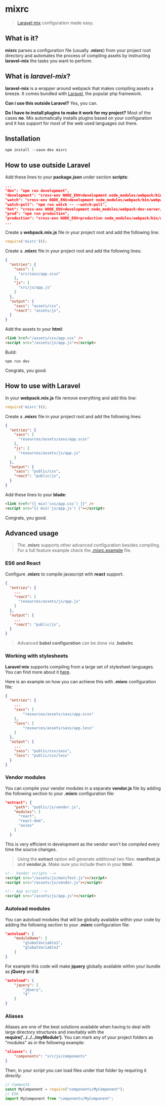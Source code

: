 # mixrc
> [Laravel mix](https://github.com/JeffreyWay/laravel-mix) configuration made easy.

## What is it?
**mixrc** parses a configuration file (usually **.mixrc**) from your project root directory and automates the process of compiling assets by instructing **laravel-mix** the tasks you want to perform.

## What is *laravel-mix*?
**laravel-mix** is a wrapper around webpack that makes compiling assets a breeze. It comes bundled with [Laravel](https://laravel.com/), the popular php framework.

**Can i use this outside Laravel?**
Yes, you can.

**Do I have to install plugins to make it work for my project?**
Most of the cases **no**. Mix automatically installs plugins based on your configuration and it has support for most of the  web used languages out there.

## Installation
```shell
npm install --save-dev mixrc
```
## How to use outside Laravel
Add these lines to your **package.json** under section **scripts**:
```json
...
"dev": "npm run development",
"development": "cross-env NODE_ENV=development node_modules/webpack/bin/webpack.js --progress --hide-modules --config=node_modules/laravel-mix/setup/webpack.config.js",
"watch": "cross-env NODE_ENV=development node_modules/webpack/bin/webpack.js --watch --progress --hide-modules --config=node_modules/laravel-mix/setup/webpack.config.js",
"watch-poll": "npm run watch -- --watch-poll",
"hot": "cross-env NODE_ENV=development node_modules/webpack-dev-server/bin/webpack-dev-server.js --inline --hot --config=node_modules/laravel-mix/setup/webpack.config.js",
"prod": "npm run production",
"production": "cross-env NODE_ENV=production node_modules/webpack/bin/webpack.js --progress --hide-modules --config=node_modules/laravel-mix/setup/webpack.config.js"
...
```

Create a **webpack.mix.js** file in your project root and add the following line:
```js
require('mixrc')();
```
Create a **.mixrc** file in your project root and add the following lines:
```json
{
  "entries": {
    "sass": [
      "src/sass/app.scss"
    ],
    "js": [
      "src/js/app.js"
    ]
  },
  "output": {
    "sass": "assets/css",
    "react": "assets/js",
  }
}
```
Add the assets to your **html**:
```html
<link href="/assets/css/app.css" />
<script src="/assets/js/app.js"></script>
```
Build:
```shell
npm run dev
```
Congrats, you good.

## How to use with Laravel
In your **webpack.mix.js** file remove everything and add this line:
```js
require('mixrc')();
```
Create a **.mixrc** file in your project root and add the following lines:
```json
{
  "entries": {
    "sass": [
      "resources/assets/sass/app.scss"
    ],
    "js": [
      "resources/assets/js/app.js"
    ]
  },
  "output": {
    "sass": "public/css",
    "react": "public/js",
  }
}
```
Add these lines to your **blade**:
```html
<link href="{{ mix('css/app.css') }}" />
<script src="{{ mix('js/app.js') }"></script>
```
Congrats, you good.

## Advanced usage

> The **.mixrc** supports other advanced configuration besides compiling. For a full feature example check the [.mixrc.example](.mixrc.example) file.

### ES6 and React
Configure **.mixrc** to compile javascript with **react** support.
```json
{
  "entries": {
    ...
    "react": [
      "resources/assets/js/app.js"
    ]
  },
  "output": {
	...
    "react": "public/js",
  }
}
```
> Advanced **babel configuration** can be done via **.babelrc**

### Working with stylesheets
**Laravel mix** supports compiling from a large set of stylesheet languages. You can find more about it [here](https://laravel.com/docs/5.5/mix#working-with-stylesheets).

Here is an example on how you can achieve this with **.mixrc** configuration file:
```json
{
  "entries": {
    ...
    "sass": [
		"resources/assets/sass/app.scss"
    ],
    "less": [
		"resources/assets/sass/app.less"	
    ]
  },
  "output": {
	...
    "sass": "public/css/sass",
    "less": "public/css/less"
  }
}
```
### Vendor modules
You can compile your vendor modules in a separate **vendor.js** file by adding the following section to your **.mixrc** configuration file:
```json
"extract": {
    "path": "public/js/vendor.js",
    "modules": [
      "react",
      "react-dom",
      "axios"
    ]
  }
```
This is very efficient in development as the vendor won't be compiled every time the source changes.
> Using the **extract** option will generate additional two files: **manifest.js** and **vendor.js**. Make sure you include them in your **html**.
```html
<!-- Vendor scripts -->
<script src="/assets/js/manifest.js"></script>
<script src="/assets/js/vendor.js"></script>

<!-- App script -->
<script src="/assets/js/app.js"></script>
```
### Autoload modules
You can autoload modules that will be globally available within your code by adding the following section to your **.mixrc** configuration file:
```json
"autoload": {
    "moduleName": [
	    "globalVariable1",
	    "globalVariable2"
    ]
}
```
For example this code will make **jquery** globally available within your bundle as **jQuery** and **$**:
```json
"autoload": {
    "jquery": [
	    "jQuery",
	    "$"
    ]
}
```
### Aliases
Aliases are one of the best solutions available when having to deal with large directory structures and inevitably with the **require('../../../myModule')**. You can mark any of your project folders as "modules" as in the following example:
```json
"aliases": {
	"components": "src/js/components"
}
```
Then, in your script you can load files under that folder by requiring it directly:
```js
// CommonJS
const MyComponent = require("components/MyComponent");
// ES6
import MyComponent from "components/MyComponent";
```